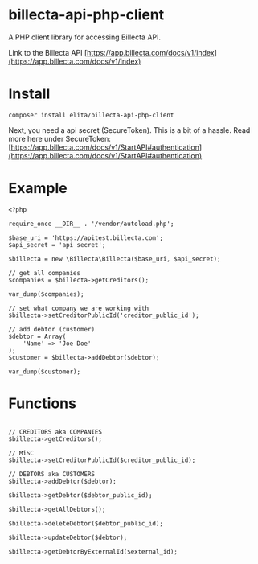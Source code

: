 # billecta-api-php-client
A PHP client library for accessing Billecta API.

Link to the Billecta API
[https://app.billecta.com/docs/v1/index](https://app.billecta.com/docs/v1/index)

# Install

`composer install elita/billecta-api-php-client`

Next, you need a api secret (SecureToken). This is a bit of a hassle. Read more here under SecureToken:
[https://app.billecta.com/docs/v1/StartAPI#authentication](https://app.billecta.com/docs/v1/StartAPI#authentication)

# Example

```
<?php

require_once __DIR__ . '/vendor/autoload.php';

$base_uri = 'https://apitest.billecta.com';
$api_secret = 'api secret';

$billecta = new \Billecta\Billecta($base_uri, $api_secret);

// get all companies
$companies = $billecta->getCreditors();

var_dump($companies);

// set what company we are working with
$billecta->setCreditorPublicId('creditor_public_id');

// add debtor (customer)
$debtor = Array(
	'Name' => 'Joe Doe'
);
$customer = $billecta->addDebtor($debtor);

var_dump($customer);
```

# Functions

```

// CREDITORS aka COMPANIES
$billecta->getCreditors();

// MiSC
$billecta->setCreditorPublicId($creditor_public_id);

// DEBTORS aka CUSTOMERS
$billecta->addDebtor($debtor);

$billecta->getDebtor($debtor_public_id);

$billecta->getAllDebtors();

$billecta->deleteDebtor($debtor_public_id);

$billecta->updateDebtor($debtor);

$billecta->getDebtorByExternalId($external_id);

```
